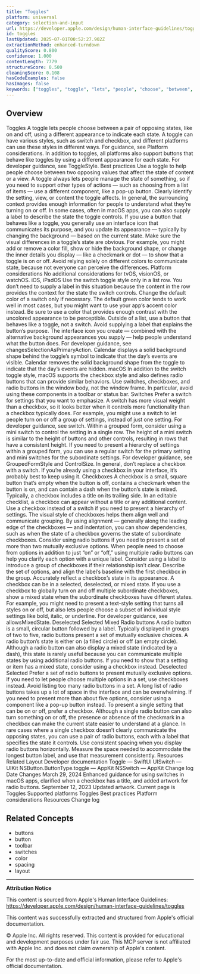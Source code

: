 ```yaml
---
title: "Toggles"
platform: universal
category: selection-and-input
url: https://developer.apple.com/design/human-interface-guidelines/toggles
id: toggles
lastUpdated: 2025-07-01T00:52:27.902Z
extractionMethod: enhanced-turndown
qualityScore: 0.800
confidence: 1.000
contentLength: 7779
structureScore: 0.500
cleaningScore: 0.108
hasCodeExamples: false
hasImages: false
keywords: ["toggles", "toggle", "lets", "people", "choose", "between", "pair", "opposing", "states", "like"]
---
```

## Overview

Toggles A toggle lets people choose between a pair of opposing states, like on and off, using a different appearance to indicate each state. A toggle can have various styles, such as switch and checkbox, and different platforms can use these styles in different ways. For guidance, see Platform considerations. In addition to toggles, all platforms also support buttons that behave like toggles by using a different appearance for each state. For developer guidance, see ToggleStyle. Best practices Use a toggle to help people choose between two opposing values that affect the state of content or a view. A toggle always lets people manage the state of something, so if you need to support other types of actions — such as choosing from a list of items — use a different component, like a pop-up button. Clearly identify the setting, view, or content the toggle affects. In general, the surrounding context provides enough information for people to understand what they’re turning on or off. In some cases, often in macOS apps, you can also supply a label to describe the state the toggle controls. If you use a button that behaves like a toggle, you generally use an interface icon that communicates its purpose, and you update its appearance — typically by changing the background — based on the current state. Make sure the visual differences in a toggle’s state are obvious. For example, you might add or remove a color fill, show or hide the background shape, or change the inner details you display — like a checkmark or dot — to show that a toggle is on or off. Avoid relying solely on different colors to communicate state, because not everyone can perceive the differences. Platform considerations No additional considerations for tvOS, visionOS, or watchOS. iOS, iPadOS Use the switch toggle style only in a list row. You don’t need to supply a label in this situation because the content in the row provides the context for the state the switch controls. Change the default color of a switch only if necessary. The default green color tends to work well in most cases, but you might want to use your app’s accent color instead. Be sure to use a color that provides enough contrast with the uncolored appearance to be perceptible. Outside of a list, use a button that behaves like a toggle, not a switch. Avoid supplying a label that explains the button’s purpose. The interface icon you create — combined with the alternative background appearances you supply — help people understand what the button does. For developer guidance, see changesSelectionAsPrimaryAction. Calendar displays a solid background shape behind the toggle’s symbol to indicate that the day’s events are visible. Calendar removes the solid background shape from the toggle to indicate that the day’s events are hidden. macOS In addition to the switch toggle style, macOS supports the checkbox style and also defines radio buttons that can provide similar behaviors. Use switches, checkboxes, and radio buttons in the window body, not the window frame. In particular, avoid using these components in a toolbar or status bar. Switches Prefer a switch for settings that you want to emphasize. A switch has more visual weight than a checkbox, so it looks better when it controls more functionality than a checkbox typically does. For example, you might use a switch to let people turn on or off a group of settings, instead of just one setting. For developer guidance, see switch. Within a grouped form, consider using a mini switch to control the setting in a single row. The height of a mini switch is similar to the height of buttons and other controls, resulting in rows that have a consistent height. If you need to present a hierarchy of settings within a grouped form, you can use a regular switch for the primary setting and mini switches for the subordinate settings. For developer guidance, see GroupedFormStyle and ControlSize. In general, don’t replace a checkbox with a switch. If you’re already using a checkbox in your interface, it’s probably best to keep using it. Checkboxes A checkbox is a small, square button that’s empty when the button is off, contains a checkmark when the button is on, and can contain a dash when the button’s state is mixed. Typically, a checkbox includes a title on its trailing side. In an editable checklist, a checkbox can appear without a title or any additional content. Use a checkbox instead of a switch if you need to present a hierarchy of settings. The visual style of checkboxes helps them align well and communicate grouping. By using alignment — generally along the leading edge of the checkboxes — and indentation, you can show dependencies, such as when the state of a checkbox governs the state of subordinate checkboxes. Consider using radio buttons if you need to present a set of more than two mutually exclusive options. When people need to choose from options in addition to just “on” or “off,” using multiple radio buttons can help you clarify each option with a unique label. Consider using a label to introduce a group of checkboxes if their relationship isn’t clear. Describe the set of options, and align the label’s baseline with the first checkbox in the group. Accurately reflect a checkbox’s state in its appearance. A checkbox can be in a selected, deselected, or mixed state. If you use a checkbox to globally turn on and off multiple subordinate checkboxes, show a mixed state when the subordinate checkboxes have different states. For example, you might need to present a text-style setting that turns all styles on or off, but also lets people choose a subset of individual style settings like bold, italic, or underline. For developer guidance, see allowsMixedState. Deselected Selected Mixed Radio buttons A radio button is a small, circular button followed by a label. Typically displayed in groups of two to five, radio buttons present a set of mutually exclusive choices. A radio button’s state is either on (a filled circle) or off (an empty circle). Although a radio button can also display a mixed state (indicated by a dash), this state is rarely useful because you can communicate multiple states by using additional radio buttons. If you need to show that a setting or item has a mixed state, consider using a checkbox instead. Deselected Selected Prefer a set of radio buttons to present mutually exclusive options. If you need to let people choose multiple options in a set, use checkboxes instead. Avoid listing too many radio buttons in a set. A long list of radio buttons takes up a lot of space in the interface and can be overwhelming. If you need to present more than about five options, consider using a component like a pop-up button instead. To present a single setting that can be on or off, prefer a checkbox. Although a single radio button can also turn something on or off, the presence or absence of the checkmark in a checkbox can make the current state easier to understand at a glance. In rare cases where a single checkbox doesn’t clearly communicate the opposing states, you can use a pair of radio buttons, each with a label that specifies the state it controls. Use consistent spacing when you display radio buttons horizontally. Measure the space needed to accommodate the longest button label, and use that measurement consistently. Resources Related Layout Developer documentation Toggle — SwiftUI UISwitch — UIKit NSButton.ButtonType.toggle — AppKit NSSwitch — AppKit Change log Date Changes March 29, 2024 Enhanced guidance for using switches in macOS apps, clarified when a checkbox has a title, and added artwork for radio buttons. September 12, 2023 Updated artwork. Current page is Toggles Supported platforms Toggles Best practices Platform considerations Resources Change log

## Related Concepts

- buttons
- button
- toolbar
- switches
- color
- spacing
- layout

---

**Attribution Notice**

This content is sourced from Apple's Human Interface Guidelines: https://developer.apple.com/design/human-interface-guidelines/toggles

This content was successfully extracted and structured from Apple's official documentation.

© Apple Inc. All rights reserved. This content is provided for educational and development purposes under fair use. This MCP server is not affiliated with Apple Inc. and does not claim ownership of Apple's content.

For the most up-to-date and official information, please refer to Apple's official documentation.
